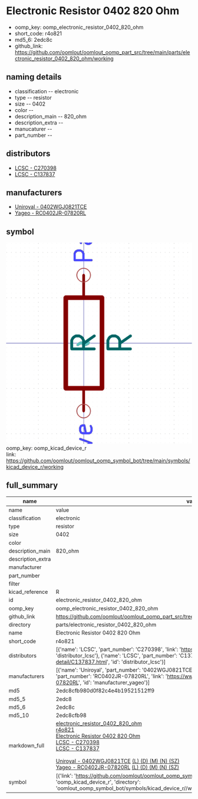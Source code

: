 # Electronic Resistor 0402 820 Ohm

  
* oomp_key: oomp_electronic_resistor_0402_820_ohm 
* short_code: r4o821
* md5_6: 2edc8c  
* github_link: https://github.com/oomlout/oomlout_oomp_part_src/tree/main/parts/electronic_resistor_0402_820_ohm/working  
## naming details
* classification -- electronic
* type -- resistor
* size -- 0402
* color -- 
* description_main -- 820_ohm
* description_extra -- 
* manucaturer -- 
* part_number -- 

## distributors
* [LCSC - C270398](https://lcsc.com/product-detail/C270398.html)  
* [LCSC - C137837](https://lcsc.com/product-detail/C137837.html)  

## manufacturers
* [Uniroyal - 0402WGJ0821TCE]()  
* [Yageo - RC0402JR-07820RL](https://www.yageo.com/en/Chart/Download/pdf/RC0402JR-07820RL)  

## symbol

![](symbol/0/working/working_600.png)  
oomp_key: oomp_kicad_device_r  
link: https://github.com/oomlout/oomlout_oomp_symbol_bot/tree/main/symbols/kicad_device_r/working  


## full_summary
| name | value | 
| --- | --- | 
| name | value | 
| classification | electronic | 
| type | resistor | 
| size | 0402 | 
| color |  | 
| description_main | 820_ohm | 
| description_extra |  | 
| manufacturer |  | 
| part_number |  | 
| filter |  | 
| kicad_reference | R | 
| id | electronic_resistor_0402_820_ohm | 
| oomp_key | oomp_electronic_resistor_0402_820_ohm | 
| github_link | https://github.com/oomlout/oomlout_oomp_part_src/tree/main/parts/electronic_resistor_0402_820_ohm/working | 
| directory | parts/electronic_resistor_0402_820_ohm | 
| name | Electronic Resistor 0402 820 Ohm | 
| short_code | r4o821 | 
| distributors | [{'name': 'LCSC', 'part_number': 'C270398', 'link': 'https://lcsc.com/product-detail/C270398.html', 'id': 'distributor_lcsc'}, {'name': 'LCSC', 'part_number': 'C137837', 'link': 'https://lcsc.com/product-detail/C137837.html', 'id': 'distributor_lcsc'}] | 
| manufacturers | [{'name': 'Uniroyal', 'part_number': '0402WGJ0821TCE', 'link': '', 'id': 'manufacturer_uniroyal'}, {'name': 'Yageo', 'part_number': 'RC0402JR-07820RL', 'link': 'https://www.yageo.com/en/Chart/Download/pdf/RC0402JR-07820RL', 'id': 'manufacturer_yageo'}] | 
| md5 | 2edc8cfb980d0f82c4e4b19521512ff9 | 
| md5_5 | 2edc8 | 
| md5_6 | 2edc8c | 
| md5_10 | 2edc8cfb98 | 
| markdown_full | [electronic_resistor_0402_820_ohm](https://github.com/oomlout/oomlout_oomp_part_src/tree/main/parts/electronic_resistor_0402_820_ohm/working)<br>[r4o821](https://github.com/oomlout/oomlout_oomp_part_src/tree/main/parts/electronic_resistor_0402_820_ohm/working)<br>[Electronic Resistor 0402 820 Ohm](https://github.com/oomlout/oomlout_oomp_part_src/tree/main/parts/electronic_resistor_0402_820_ohm/working)<br>[LCSC - C270398<br>](https://lcsc.com/product-detail/C270398.html)[LCSC - C137837<br>](https://lcsc.com/product-detail/C137837.html)<br>[Uniroyal - 0402WGJ0821TCE]() [(L)  ](https://www.lcsc.com/search?q=0402WGJ0821TCE)[(D)  ](https://www.digikey.com/en/products?,keywords=0402WGJ0821TCE)[(M)  ](https://www.mouser.com/Search/Refine?Keyword=0402WGJ0821TCE)[(N)  ](https://www.newark.com/search?st=0402WGJ0821TCE)[(SZ)  ](https://so.szlcsc.com/global.html?k=0402WGJ0821TCE)<br>[Yageo - RC0402JR-07820RL](https://www.yageo.com/en/Chart/Download/pdf/RC0402JR-07820RL) [(L)  ](https://www.lcsc.com/search?q=RC0402JR-07820RL)[(D)  ](https://www.digikey.com/en/products?,keywords=RC0402JR-07820RL)[(M)  ](https://www.mouser.com/Search/Refine?Keyword=RC0402JR-07820RL)[(N)  ](https://www.newark.com/search?st=RC0402JR-07820RL)[(SZ)  ](https://so.szlcsc.com/global.html?k=RC0402JR-07820RL)<br> | 
| symbol | [{'link': 'https://github.com/oomlout/oomlout_oomp_symbol_bot/tree/main/symbols/kicad_device_r', 'oomp_key': 'oomp_kicad_device_r', 'directory': 'oomlout_oomp_symbol_bot/symbols/kicad_device_r//working/working.kicad_sym'}] | 
